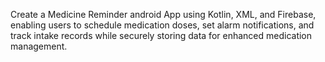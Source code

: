 Create a Medicine Reminder android App using Kotlin, XML, and Firebase, enabling users to schedule medication 
doses, set alarm notifications, and track intake records while securely storing data for enhanced medication 
management.
